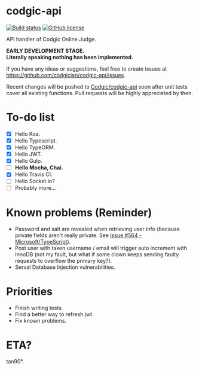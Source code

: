 # codgic-api

[![Build status][travis-image]][travis-url]
[![GitHub license][license-image]][license-url]

[license-image]: https://img.shields.io/badge/license-LGPL-blue.svg?style=flat-square
[license-url]: https://raw.githubusercontent.com/codgician/codgic-api/master/LICENSE
[travis-image]: https://img.shields.io/travis/codgician/codgic-api/master.svg?style=flat-square
[travis-url]: https://travis-ci.org/codgician/codgic-api

API handler of Codgic Online Judge.

**EARLY DEVELOPMENT STAGE.**  
**Literally speaking nothing has been implemented.**

If you have any ideas or suggestions, feel free to create issues at https://github.com/codgician/codgic-api/issues.

Recent changes will be pushed to [Codgic/codgic-api](https://github.com/codgic/codgic-api) soon after unit tests cover all existing functions. Pull requests will be highly appreciated by then.

# To-do list
- [x] Hello Koa.
- [x] Hello Typescript.
- [x] Hello TypeORM.
- [x] Hello JWT.
- [x] Hello Gulp.
- [ ] **Hello Mocha, Chai.**
- [x] Hello Travis CI.
- [ ] Hello Socket.io?
- [ ] Probably more...

# Known problems (Reminder)
- Password and salt are revealed when retrieving user info (because private fields aren't really private. See [Issue #564 - Microsoft/TypeScript](https://github.com/Microsoft/TypeScript/issues/564)).
- Post user with taken username / email will trigger auto increment with InnoDB (not my fault, but what if some clown keeps sending faulty requests to overflow the primary key?).
- Serval Database Injection vulnerabilities.

# Priorities
- Finish writing tests.
- Find a better way to refresh jwt.
- Fix known problems.

# ETA?
tan90°.
